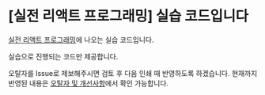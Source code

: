 # [실전 리액트 프로그래밍] 실습 코드입니다

[실전 리액트 프로그래밍](https://book.naver.com/bookdb/book_detail.nhn?bid=15008532)에 나오는 실습 코드입니다.

실습으로 진행되는 코드만 제공합니다.

오탈자를 Issue로 제보해주시면 검토 후 다음 인쇄 때 반영하도록 하겠습니다. 현재까지 반영된 내용은 [오탈자 및 개선사항](https://github.com/landvibe/book-react/blob/revision2/corrections.md)에서 확인 가능합니다.
